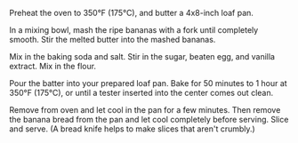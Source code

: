 Preheat the oven to 350°F (175°C), and butter a 4x8-inch loaf pan.

In a mixing bowl, mash the ripe bananas with a fork until completely smooth. Stir the melted butter into the mashed bananas.

Mix in the baking soda and salt. Stir in the sugar, beaten egg, and vanilla extract. Mix in the flour.

Pour the batter into your prepared loaf pan. Bake for 50 minutes to 1 hour at 350°F (175°C), or until a tester inserted into the center comes out clean.

Remove from oven and let cool in the pan for a few minutes. Then remove the banana bread from the pan and let cool completely before serving. Slice and serve. (A bread knife helps to make slices that aren't crumbly.)